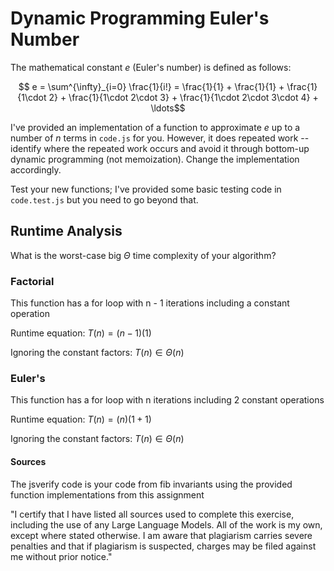# Dynamic Programming Euler's Number

The mathematical constant $e$ (Euler's number) is defined as follows:

$$ e = \sum^{\infty}_{i=0} \frac{1}{i!} = \frac{1}{1} + \frac{1}{1} +
\frac{1}{1\cdot 2} + \frac{1}{1\cdot 2\cdot 3} + \frac{1}{1\cdot 2\cdot 3\cdot
4} + \ldots$$

I've provided an implementation of a function to approximate $e$ up to a number
of $n$ terms in `code.js` for you. However, it does repeated work -- identify
where the repeated work occurs and avoid it through bottom-up dynamic
programming (not memoization). Change the implementation accordingly.

Test your new functions; I've provided some basic testing code in `code.test.js`
but you need to go beyond that.

## Runtime Analysis

What is the worst-case big $\Theta$ time complexity of your algorithm?

### Factorial
This function has a for loop with n - 1 iterations including a constant operation

Runtime equation: $T(n) = (n-1)(1)$

Ignoring the constant factors: $T(n) \in \Theta(n)$

### Euler's
This function has a for loop with n iterations including 2 constant operations

Runtime equation: $T(n) = (n)(1 + 1)$

Ignoring the constant factors: $T(n) \in \Theta(n)$

#### Sources
The jsverify code is your code from fib invariants using the provided function implementations from this assignment

"I certify that I have listed all sources used to complete this exercise,
including the use of any Large Language Models. All of the work is my own, except
where stated otherwise. I am aware that plagiarism carries severe penalties and
that if plagiarism is suspected, charges may be filed against me without prior
notice."